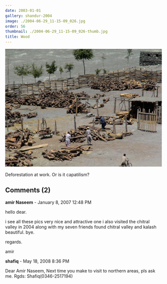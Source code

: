 ```yaml
---
date: 2003-01-01
gallery: shandur-2004
image: ./2004-06-29_11-15-09_026.jpg
order: 56
thumbnail: ./2004-06-29_11-15-09_026-thumb.jpg
title: Wood
---
```


![Wood](./2004-06-29_11-15-09_026.jpg)

Deforestation at work. Or is it capatilism?

<div id="comments">

## Comments (2)

<div id="comment">

**amir Naseem** - January  8, 2007 12:48 PM

hello dear.

i see all these pics very nice and attractive one i also visited the chitral valley in 2004 along with my seven friends found chitral valley and kalash beautiful. bye.

regards.

amir

</div>

<div id="comment">

**shafiq** - May 18, 2008  8:36 PM

Dear Amir Naseem,
Next time you make to visit to northern areas, pls ask me.
Rgds: Shafiq(0346-2517194)

</div>

</div>